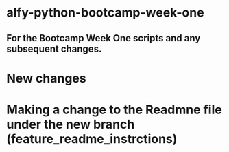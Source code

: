 # alfy-python-bootcamp-week-one

## For the Bootcamp Week One scripts and any subsequent changes.

# New changes

# Making a change to the Readmne file under the new branch (feature_readme_instrctions)